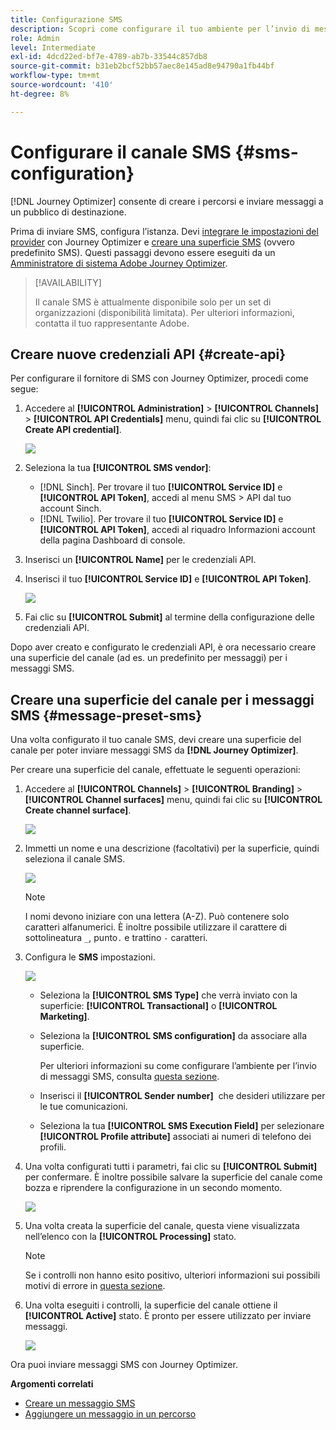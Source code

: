 ```yaml
---
title: Configurazione SMS
description: Scopri come configurare il tuo ambiente per l’invio di messaggi SMS con Journey Optimizer
role: Admin
level: Intermediate
exl-id: 4dcd22ed-bf7e-4789-ab7b-33544c857db8
source-git-commit: b31eb2bcf52bb57aec8e145ad8e94790a1fb44bf
workflow-type: tm+mt
source-wordcount: '410'
ht-degree: 8%

---
```


# Configurare il canale SMS {#sms-configuration}

[!DNL Journey Optimizer] consente di creare i percorsi e inviare messaggi a un pubblico di destinazione.

Prima di inviare SMS, configura l’istanza. Devi [integrare le impostazioni del provider](#create-api) con Journey Optimizer e [creare una superficie SMS](#message-preset-sms) (ovvero predefinito SMS). Questi passaggi devono essere eseguiti da un [Amministratore di sistema Adobe Journey Optimizer](../start/path/administrator.md).

>[!AVAILABILITY]
>
>Il canale SMS è attualmente disponibile solo per un set di organizzazioni (disponibilità limitata). Per ulteriori informazioni, contatta il tuo rappresentante Adobe.

## Creare nuove credenziali API {#create-api}

Per configurare il fornitore di SMS con Journey Optimizer, procedi come segue:

1. Accedere al **[!UICONTROL Administration]** > **[!UICONTROL Channels]** > **[!UICONTROL API Credentials]** menu, quindi fai clic su **[!UICONTROL Create API credential]**.

   ![](assets/sms_4.png)

1. Seleziona la tua **[!UICONTROL SMS vendor]**:

   * [!DNL Sinch]. Per trovare il tuo **[!UICONTROL Service ID]** e **[!UICONTROL API Token]**, accedi al menu SMS > API dal tuo account Sinch.
   * [!DNL Twilio]. Per trovare il tuo **[!UICONTROL Service ID]** e **[!UICONTROL API Token]**, accedi al riquadro Informazioni account della pagina Dashboard di console.

1. Inserisci un **[!UICONTROL Name]** per le credenziali API.

1. Inserisci il tuo **[!UICONTROL Service ID]** e **[!UICONTROL API Token]**.

   ![](assets/sms_5.png)

1. Fai clic su **[!UICONTROL Submit]** al termine della configurazione delle credenziali API.

Dopo aver creato e configurato le credenziali API, è ora necessario creare una superficie del canale (ad es. un predefinito per messaggi) per i messaggi SMS.

## Creare una superficie del canale per i messaggi SMS {#message-preset-sms}

Una volta configurato il tuo canale SMS, devi creare una superficie del canale per poter inviare messaggi SMS da **[!DNL Journey Optimizer]**.

Per creare una superficie del canale, effettuate le seguenti operazioni:

1. Accedere al **[!UICONTROL Channels]** > **[!UICONTROL Branding]** > **[!UICONTROL Channel surfaces]** menu, quindi fai clic su **[!UICONTROL Create channel surface]**.

   ![](assets/preset-create.png)

1. Immetti un nome e una descrizione (facoltativi) per la superficie, quindi seleziona il canale SMS.

   ![](assets/sms_preset.png)

   >[!NOTE]
   >
   > I nomi devono iniziare con una lettera (A-Z). Può contenere solo caratteri alfanumerici. È inoltre possibile utilizzare il carattere di sottolineatura `_`, punto`.` e trattino `-` caratteri.

1. Configura le **SMS** impostazioni.

   ![](assets/preset-sms.png)

   * Seleziona la **[!UICONTROL SMS Type]** che verrà inviato con la superficie: **[!UICONTROL Transactional]** o **[!UICONTROL Marketing]**.

   * Seleziona la **[!UICONTROL SMS configuration]** da associare alla superficie.

      Per ulteriori informazioni su come configurare l’ambiente per l’invio di messaggi SMS, consulta [questa sezione](#create-api).

   * Inserisci il **[!UICONTROL Sender number]** &#x200B; che desideri utilizzare per le tue comunicazioni.

   * Seleziona la tua **[!UICONTROL SMS Execution Field]** per selezionare **[!UICONTROL Profile attribute]** associati ai numeri di telefono dei profili.

1. Una volta configurati tutti i parametri, fai clic su **[!UICONTROL Submit]** per confermare. È inoltre possibile salvare la superficie del canale come bozza e riprendere la configurazione in un secondo momento.

   ![](assets/sms_preset_2.png)

1. Una volta creata la superficie del canale, questa viene visualizzata nell’elenco con la **[!UICONTROL Processing]** stato.

   >[!NOTE]
   >
   >Se i controlli non hanno esito positivo, ulteriori informazioni sui possibili motivi di errore in [questa sezione](#monitor-channel-surfaces).

1. Una volta eseguiti i controlli, la superficie del canale ottiene il **[!UICONTROL Active]** stato. È pronto per essere utilizzato per inviare messaggi.

   ![](assets/preset-active.png)

Ora puoi inviare messaggi SMS con Journey Optimizer.

**Argomenti correlati**

* [Creare un messaggio SMS](../messages/create-sms.md)
* [Aggiungere un messaggio in un percorso](../building-journeys/journeys-message.md)
